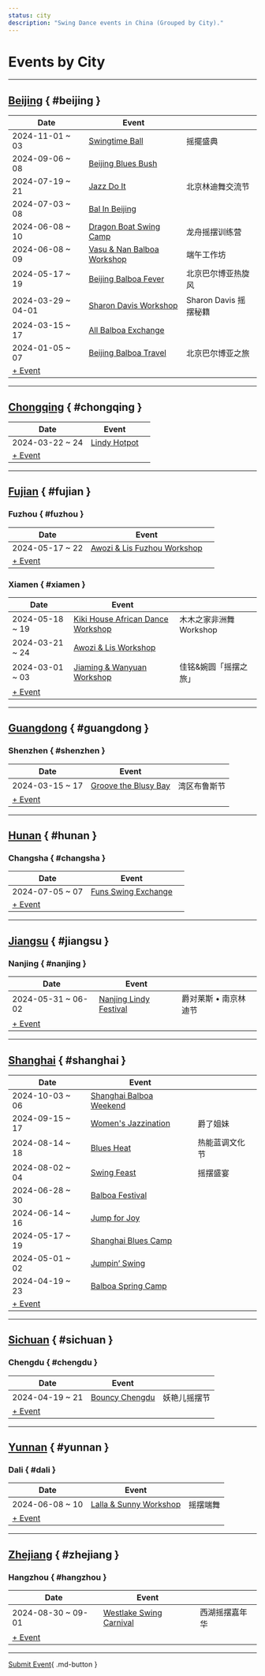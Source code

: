 ```yaml
---
status: city
description: "Swing Dance events in China (Grouped by City)."
---
```


# Events by City

---

## <a id=beijing></a>[Beijing](#beijing) { #beijing }

| Date | Event | |
| --- | --- | --- |
| 2024-11-01 ~ 03 | [Swingtime Ball](swingtime-ball-2024.md) | 摇擺盛典 |
| 2024-09-06 ~ 08 | [Beijing Blues Bush](beijing-blues-bush-2024.md) |  |
| 2024-07-19 ~ 21 | [Jazz Do It](jazz-do-it-2024.md) | 北京林迪舞交流节 |
| 2024-07-03 ~ 08 | [Bal In Beijing](bal-in-beijing-2024.md) |  |
| 2024-06-08 ~ 10 | [Dragon Boat Swing Camp](dragon-boat-swing-camp-2024.md) | 龙舟摇摆训练营 |
| 2024-06-08 ~ 09 | [Vasu & Nan Balboa Workshop](vasu-n-nan-balboa-workshop-2024.md) | 端午工作坊 |
| 2024-05-17 ~ 19 | [Beijing Balboa Fever](beijing-balboa-fever-2024.md) | 北京巴尔博亚热旋风 |
| 2024-03-29 ~ 04-01 | [Sharon Davis Workshop](beijing-sharon-davis-workshop-2024.md) | Sharon Davis 摇摆秘籍 |
| 2024-03-15 ~ 17 | [All Balboa Exchange](all-balboa-exchange-2024.md) |  |
| 2024-01-05 ~ 07 | [Beijing Balboa Travel](beijing-balboa-travel-2024.md) | 北京巴尔博亚之旅 |
| [+ Event](https://github.com/swingdance/events/issues/new?assignees=&labels=add+event&projects=&template=02-add_entity.yml&title=Add%20Event%3A%202024%2Fzh_CN%20%E2%80%A2%20%3CName%3E&region=zh_CN&province=Beijing&city=Beijing&org_id=&date_starts=2024-&date_ends=2024-)

---

## <a id=chongqing></a>[Chongqing](#chongqing) { #chongqing }

| Date | Event | |
| --- | --- | --- |
| 2024-03-22 ~ 24 | [Lindy Hotpot](lindy-hotpot-2024.md) |  |
| [+ Event](https://github.com/swingdance/events/issues/new?assignees=&labels=add+event&projects=&template=02-add_entity.yml&title=Add%20Event%3A%202024%2Fzh_CN%20%E2%80%A2%20%3CName%3E&region=zh_CN&province=Chongqing&city=Chongqing&org_id=&date_starts=2024-&date_ends=2024-)

---

## <a id=fujian></a>[Fujian](#fujian) { #fujian }

### <a id=fuzhou></a>Fuzhou { #fuzhou }

| Date | Event | |
| --- | --- | --- |
| 2024-05-17 ~ 22 | [Awozi & Lis Fuzhou Workshop](awozi-n-lis-fuzhou-workshop-2024.md) |  |
| [+ Event](https://github.com/swingdance/events/issues/new?assignees=&labels=add+event&projects=&template=02-add_entity.yml&title=Add%20Event%3A%202024%2Fzh_CN%20%E2%80%A2%20%3CName%3E&region=zh_CN&province=Fujian&city=Fuzhou&org_id=&date_starts=2024-&date_ends=2024-)

### <a id=xiamen></a>Xiamen { #xiamen }

| Date | Event | |
| --- | --- | --- |
| 2024-05-18 ~ 19 | [Kiki House African Dance Workshop](xiamen-kiki-house-african-dance-workshop-2024.md) | 木木之家非洲舞 Workshop |
| 2024-03-21 ~ 24 | [Awozi & Lis Workshop](xiamen-awozi-n-lis-workshop-2024.md) |  |
| 2024-03-01 ~ 03 | [Jiaming & Wanyuan Workshop](xiamen-jiaming-n-wanyuan-workshop-2024.md) | 佳铭&婉圆「摇摆之旅」 |
| [+ Event](https://github.com/swingdance/events/issues/new?assignees=&labels=add+event&projects=&template=02-add_entity.yml&title=Add%20Event%3A%202024%2Fzh_CN%20%E2%80%A2%20%3CName%3E&region=zh_CN&province=Fujian&city=Xiamen&org_id=&date_starts=2024-&date_ends=2024-)

---

## <a id=guangdong></a>[Guangdong](#guangdong) { #guangdong }

### <a id=shenzhen></a>Shenzhen { #shenzhen }

| Date | Event | |
| --- | --- | --- |
| 2024-03-15 ~ 17 | [Groove the Blusy Bay](groove-the-blusy-bay-2024.md) | 湾区布鲁斯节 |
| [+ Event](https://github.com/swingdance/events/issues/new?assignees=&labels=add+event&projects=&template=02-add_entity.yml&title=Add%20Event%3A%202024%2Fzh_CN%20%E2%80%A2%20%3CName%3E&region=zh_CN&province=Guangdong&city=Shenzhen&org_id=&date_starts=2024-&date_ends=2024-)

---

## <a id=hunan></a>[Hunan](#hunan) { #hunan }

### <a id=changsha></a>Changsha { #changsha }

| Date | Event | |
| --- | --- | --- |
| 2024-07-05 ~ 07 | [Funs Swing Exchange](funs-swing-exchange-2024.md) |  |
| [+ Event](https://github.com/swingdance/events/issues/new?assignees=&labels=add+event&projects=&template=02-add_entity.yml&title=Add%20Event%3A%202024%2Fzh_CN%20%E2%80%A2%20%3CName%3E&region=zh_CN&province=Hunan&city=Changsha&org_id=&date_starts=2024-&date_ends=2024-)

---

## <a id=jiangsu></a>[Jiangsu](#jiangsu) { #jiangsu }

### <a id=nanjing></a>Nanjing { #nanjing }

| Date | Event | |
| --- | --- | --- |
| 2024-05-31 ~ 06-02 | [Nanjing Lindy Festival](nanjing-lindy-festival-2024.md) | 爵对莱斯 • 南京林迪节 |
| [+ Event](https://github.com/swingdance/events/issues/new?assignees=&labels=add+event&projects=&template=02-add_entity.yml&title=Add%20Event%3A%202024%2Fzh_CN%20%E2%80%A2%20%3CName%3E&region=zh_CN&province=Jiangsu&city=Nanjing&org_id=&date_starts=2024-&date_ends=2024-)

---

## <a id=shanghai></a>[Shanghai](#shanghai) { #shanghai }

| Date | Event | |
| --- | --- | --- |
| 2024-10-03 ~ 06 | [Shanghai Balboa Weekend](shanghai-balboa-weekend-2024.md) |  |
| 2024-09-15 ~ 17 | [Women's Jazzination](womens-jazzination-2024.md) | 爵了姐妹 |
| 2024-08-14 ~ 18 | [Blues Heat](blues-heat-2024.md) | 热能蓝调文化节 |
| 2024-08-02 ~ 04 | [Swing Feast](swing-feast-2024.md) | 摇摆盛宴 |
| 2024-06-28 ~ 30 | [Balboa Festival](balboa-festival-2024.md) |  |
| 2024-06-14 ~ 16 | [Jump for Joy](jump-for-joy-2024.md) |  |
| 2024-05-17 ~ 19 | [Shanghai Blues Camp](shanghai-blues-camp-2024.md) |  |
| 2024-05-01 ~ 02 | [Jumpin’ Swing](jumping-swing-2024.md) |  |
| 2024-04-19 ~ 23 | [Balboa Spring Camp](balboa-spring-camp-2024.md) |  |
| [+ Event](https://github.com/swingdance/events/issues/new?assignees=&labels=add+event&projects=&template=02-add_entity.yml&title=Add%20Event%3A%202024%2Fzh_CN%20%E2%80%A2%20%3CName%3E&region=zh_CN&province=Shanghai&city=Shanghai&org_id=&date_starts=2024-&date_ends=2024-)

---

## <a id=sichuan></a>[Sichuan](#sichuan) { #sichuan }

### <a id=chengdu></a>Chengdu { #chengdu }

| Date | Event | |
| --- | --- | --- |
| 2024-04-19 ~ 21 | [Bouncy Chengdu](bouncy-chengdu-2024.md) | 妖艳儿摇摆节 |
| [+ Event](https://github.com/swingdance/events/issues/new?assignees=&labels=add+event&projects=&template=02-add_entity.yml&title=Add%20Event%3A%202024%2Fzh_CN%20%E2%80%A2%20%3CName%3E&region=zh_CN&province=Sichuan&city=Chengdu&org_id=&date_starts=2024-&date_ends=2024-)

---

## <a id=yunnan></a>[Yunnan](#yunnan) { #yunnan }

### <a id=dali></a>Dali { #dali }

| Date | Event | |
| --- | --- | --- |
| 2024-06-08 ~ 10 | [Lalla & Sunny Workshop](dali-lalla-n-sunny-workshop-2024.md) | 摇摆端舞 |
| [+ Event](https://github.com/swingdance/events/issues/new?assignees=&labels=add+event&projects=&template=02-add_entity.yml&title=Add%20Event%3A%202024%2Fzh_CN%20%E2%80%A2%20%3CName%3E&region=zh_CN&province=Yunnan&city=Dali&org_id=&date_starts=2024-&date_ends=2024-)

---

## <a id=zhejiang></a>[Zhejiang](#zhejiang) { #zhejiang }

### <a id=hangzhou></a>Hangzhou { #hangzhou }

| Date | Event | |
| --- | --- | --- |
| 2024-08-30 ~ 09-01 | [Westlake Swing Carnival](westlake-swing-carnival-2024.md) | 西湖摇摆嘉年华 |
| [+ Event](https://github.com/swingdance/events/issues/new?assignees=&labels=add+event&projects=&template=02-add_entity.yml&title=Add%20Event%3A%202024%2Fzh_CN%20%E2%80%A2%20%3CName%3E&region=zh_CN&province=Zhejiang&city=Hangzhou&org_id=&date_starts=2024-&date_ends=2024-)

---

[Submit Event](https://github.com/swingdance/events/issues/new?assignees=&labels=add+event&projects=&template=02-add_entity.yml&title=Add%20Event%3A%20zh_CN%20%E2%80%A2%20%3CName%3E&region=zh_CN&province=&city=&org_id=2024){ .md-button }
